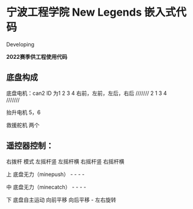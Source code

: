 # 宁波工程学院 New Legends 嵌入式代码

Developing

**2022赛季供工程使用代码**

## 底盘构成

底盘电机：can2  ID 为1 2 3 4 右前，左前，左后，右后
///////
2     1
3     4   
///////

抬升电机    5，6

救援舵机 两个

## 遥控器控制：  

右拨杆        模式                      左摇杆竖            左摇杆横        右摇杆竖        右摇杆横

上          底盘无力（minepush）            -               -               -               -

中          底盘无力（minecatch）           -               -               -               -

下          底盘自主运动                    向前平移        向后平移            -               左右旋转            




